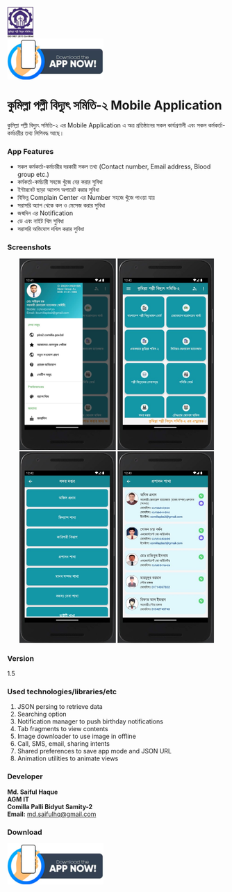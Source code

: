 <img src="https://github.com/it-dept-cumilla-pbs2/MY-API-SERVER/blob/main/images/screenshots/logo.png?raw=true" width="60" height="70"><br> <a href="https://github.com/it-dept-cumilla-pbs2/MY-API-SERVER/raw/main/jsons/CumillaPBS2/application/Cumilla_PBS-2_app.apk"><img src="https://github.com/it-dept-cumilla-pbs2/MY-API-SERVER/blob/main/images/download_app.png?raw=true" width="222"></a>

# কুমিল্লা পল্লী বিদ্যুৎ সমিতি-২ Mobile Application

কুমিল্লা পল্লী বিদ্যুৎ সমিতি-২ এর Mobile Application এ অত্র প্রতিষ্ঠানের সকল কার্যপ্রণালী এবং সকল কর্মকর্তা-কর্মচারীর তথ্য লিপিবদ্ধ আছে।

### App Features
* সকল কর্মকর্তা-কর্মচারীর দরকারী সকল তথ্য (Contact number, Email address, Blood group etc.)
* কর্মকর্তা-কর্মচারী সহজে খুঁজে বের করার সুবিধা
* ইন্টারনেট ছাড়া অ্যাপস অপারেট করার সুবিধা
* বিভিন্ন Complain Center এর Number সহজে খুঁজে পাওয়া যায়
* সরাসরি অ্যাপ থেকে কল ও মেসেজ করার সুবিধা
* জন্মদিন এর Notification
* ডে এবং নাইট থিম সুবিধা
* সরাসরি অভিযোগ দখিল করার সুবিধা

### Screenshots
<p align="center">
<img src="https://github.com/it-dept-cumilla-pbs2/MY-API-SERVER/blob/main/images/screenshots/ss1.jpg?raw=true" width="222">
<img src="https://github.com/it-dept-cumilla-pbs2/MY-API-SERVER/blob/main/images/screenshots/ss2.jpg?raw=true" width="222">
<img src="https://github.com/it-dept-cumilla-pbs2/MY-API-SERVER/blob/main/images/screenshots/ss3.jpg?raw=true" width="222">
<img src="https://github.com/it-dept-cumilla-pbs2/MY-API-SERVER/blob/main/images/screenshots/ss4.jpg?raw=true" width="222">
</p>

### Version
1.5

### Used technologies/libraries/etc
1. JSON persing to retrieve data
2. Searching option
3. Notification manager to push birthday notifications
4. Tab fragments to view contents
5. Image downloader to use image in offline
6. Call, SMS, email, sharing intents
7. Shared preferences to save app mode and JSON URL
8. Animation utilities to animate views

### Developer
**Md. Saiful Haque**<br>
**AGM IT**<br>
**Comilla Palli Bidyut Samity-2**<br>
**Email:** md.saifulhq@gmail.com

### Download
<a href="https://github.com/it-dept-cumilla-pbs2/MY-API-SERVER/raw/main/jsons/CumillaPBS2/application/Cumilla_PBS-2_app.apk"><img src="https://github.com/it-dept-cumilla-pbs2/MY-API-SERVER/blob/main/images/download_app.png?raw=true" width="222"></a>